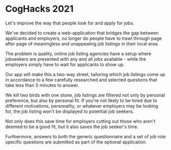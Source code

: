 # CogHacks 2021
Let's improve the way that people look for and apply for jobs.<br/>

We've decided to create a web-application that bridges the gap between applicants and employers, no longer do people have to trawl through page after page of meaningless and unappealing job listings in their local area.<br/>

The problem is quality, online job listing agencies have a setup where jobseekers are presented with any and all jobs available - while the employers simply have to wait for applicants to show up.<br/>

Our app will make this a two-way street, tailoring which job listings come up in accordance to a few carefully researched and selected questions that take less than 5 minutes to answer.<br/>

We kill two birds with one stone, job listings are filtered not only by personal preference, but also by personal fit. If you're not likely to be hired due to different motivations, personality, or whatever employers may be looking for, the job listing won't be displayed to potential job seekers.<br/>

Not only does this save time for employers cutting out those who aren't deemed to be a good fit, but it also saves the job seeker's time.<br/>

Furthermore, answers to both the generic questionnaire and a set of job role specific questions are submitted as part of the optional application.